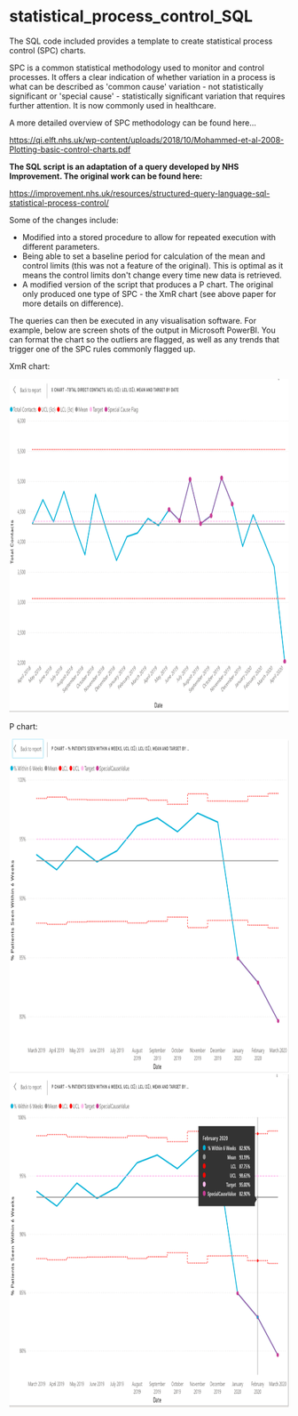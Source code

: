 # statistical_process_control_SQL
The SQL code included provides a template to create statistical process control (SPC) charts.

SPC is a common statistical methodology used to monitor and control processes. It offers a clear indication of whether variation in a process is what can be described as 'common cause' variation - not statistically significant or 'special cause' - statistically significant variation that requires further attention. It is now commonly used in healthcare.

A more detailed overview of SPC methodology can be found here...

https://qi.elft.nhs.uk/wp-content/uploads/2018/10/Mohammed-et-al-2008-Plotting-basic-control-charts.pdf

**The SQL script is an adaptation of a query developed by NHS Improvement. The original work can be found here:**

https://improvement.nhs.uk/resources/structured-query-language-sql-statistical-process-control/

Some of the changes include:

 - Modified into a stored procedure to allow for repeated execution with different parameters.
 - Being able to set a baseline period for calculation of the mean and control limits (this was not a feature of the original). This is optimal as it means the control limits don't change every time new data is retrieved.
 - A modified version of the script that produces a P chart. The original only produced one type of SPC - the XmR chart (see above paper for more details on difference).
 
The queries can then be executed in any visualisation software. For example, below are screen shots of the output in Microsoft PowerBI. You can format the chart so the outliers are flagged, as well as any trends that trigger one of the SPC rules commonly flagged up.

XmR chart:

<img src="SPC XmR Chart Example.png" alt="SPC XmR Chart" width="800" height="600"/>

P chart:



<img src="SPC P Chart Example.png" alt="SPC P Chart" width="800" height="600"/>



<img src="SPC P Chart Example 2.png" alt="SPC P Chart 2" width="800" height="600"/>
